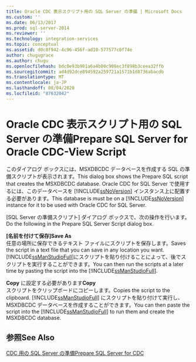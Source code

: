 ```yaml
---
title: Oracle CDC 表示スクリプト用の SQL Server の準備 | Microsoft Docs
ms.custom: ''
ms.date: 06/13/2017
ms.prod: sql-server-2014
ms.reviewer: ''
ms.technology: integration-services
ms.topic: conceptual
ms.assetid: d0c8f942-4c96-456f-ad10-577577c0f74e
author: chugugrace
ms.author: chugu
ms.openlocfilehash: bdc0e93b901a6a4b00c908ec3f898b3ceea32ffb
ms.sourcegitcommit: ad4d92dce894592a259721a1571b1d8736abacdb
ms.translationtype: MT
ms.contentlocale: ja-JP
ms.lasthandoff: 08/04/2020
ms.locfileid: "87632042"
---
```

# <a name="prepare-sql-server-for-oracle-cdc-view-script"></a><span data-ttu-id="fb7e2-102">Oracle CDC 表示スクリプト用の SQL Server の準備</span><span class="sxs-lookup"><span data-stu-id="fb7e2-102">Prepare SQL Server for Oracle CDC-View Script</span></span>
  <span data-ttu-id="fb7e2-103">このダイアログ ボックスには、MSXDBCDC データベースを作成する SQL の準備スクリプトが表示されます。</span><span class="sxs-lookup"><span data-stu-id="fb7e2-103">This dialog box shows the Prepare SQL script that creates the MSXDBCDC database.</span></span> <span data-ttu-id="fb7e2-104">Oracle CDC for SQL Server で使用するには、このデータベースを [!INCLUDE[ssNoVersion](../../includes/ssnoversion-md.md)] インスタンス上に配置する必要があります。</span><span class="sxs-lookup"><span data-stu-id="fb7e2-104">This database is must be on a [!INCLUDE[ssNoVersion](../../includes/ssnoversion-md.md)] instance for it to be used with Oracle CDC for SQL Server.</span></span>  
  
 <span data-ttu-id="fb7e2-105">[SQL Server の準備スクリプト] ダイアログ ボックスで、次の操作を行います。</span><span class="sxs-lookup"><span data-stu-id="fb7e2-105">Do the following in the Prepare SQL Server Script dialog box.</span></span>  
  
 <span data-ttu-id="fb7e2-106">**[名前を付けて保存]**</span><span class="sxs-lookup"><span data-stu-id="fb7e2-106">**Save As**</span></span>  
 <span data-ttu-id="fb7e2-107">任意の場所に保存できるテキスト ファイルにスクリプトを保存します。</span><span class="sxs-lookup"><span data-stu-id="fb7e2-107">Saves the script in a text file that you can save in any location you want.</span></span> <span data-ttu-id="fb7e2-108">[!INCLUDE[ssManStudioFull](../../includes/ssmanstudiofull-md.md)]にスクリプトを貼り付けることによって、後でスクリプトを実行することができます。</span><span class="sxs-lookup"><span data-stu-id="fb7e2-108">You can then run the scripts at a later time by pasting the script into the [!INCLUDE[ssManStudioFull](../../includes/ssmanstudiofull-md.md)].</span></span>  
  
 <span data-ttu-id="fb7e2-109">**Copy** に設定する必要があります</span><span class="sxs-lookup"><span data-stu-id="fb7e2-109">**Copy**</span></span>  
 <span data-ttu-id="fb7e2-110">スクリプトをクリップボードにコピーします。</span><span class="sxs-lookup"><span data-stu-id="fb7e2-110">Copies the script to the clipboard.</span></span> <span data-ttu-id="fb7e2-111">[!INCLUDE[ssManStudioFull](../../includes/ssmanstudiofull-md.md)] にスクリプトを貼り付けて実行し、MSXDBCDC データベースを作成することができます。</span><span class="sxs-lookup"><span data-stu-id="fb7e2-111">You can then paste the script into the [!INCLUDE[ssManStudioFull](../../includes/ssmanstudiofull-md.md)] to run them and create the MSXDBCDC database.</span></span>  
  
## <a name="see-also"></a><span data-ttu-id="fb7e2-112">参照</span><span class="sxs-lookup"><span data-stu-id="fb7e2-112">See Also</span></span>  
 [<span data-ttu-id="fb7e2-113">CDC 用の SQL Server の準備</span><span class="sxs-lookup"><span data-stu-id="fb7e2-113">Prepare SQL Server for CDC</span></span>](prepare-sql-server-for-cdc.md)  
  
  
